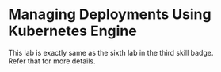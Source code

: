 # Managing Deployments Using Kubernetes Engine

This lab is exactly same as the sixth lab in the third skill badge.                                                                                                          
Refer that for more details.
